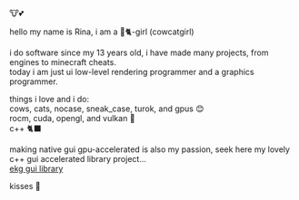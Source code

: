 🐮💕

hello my name is Rina, i am a 🐄🐈-girl (cowcatgirl)

i do software since my 13 years old, i have made many projects, from engines to minecraft cheats.  
today i am just ui low-level rendering programmer and a graphics programmer.

things i love and i do:  
cows, cats, nocase, sneak_case, turok, and gpus 😊  
rocm, cuda, opengl, and vulkan 🐄  
c++ 🐈‍⬛

making native gui gpu-accelerated is also my passion, seek here my lovely c++ gui accelerated library project...  
[ekg gui library](https://github.com/vokegpu/ekg-ui-library)

kisses 💋
